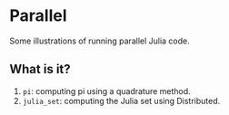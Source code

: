 # Parallel

Some illustrations of running parallel Julia code.


## What is it?

1. `pi`: computing pi using a quadrature method.
1. `julia_set`: computing the Julia set using Distributed.

